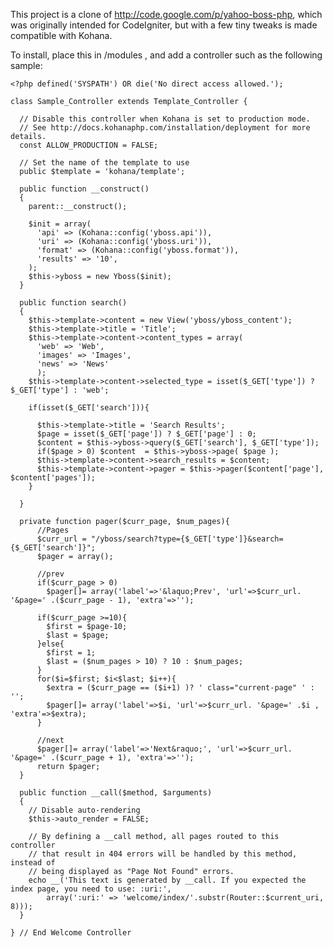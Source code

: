 This project is a clone of http://code.google.com/p/yahoo-boss-php, which was originally intended for CodeIgniter, but with a few tiny tweaks is made compatible with Kohana.

To install, place this in /modules , and add a controller such as the following sample:

    <?php defined('SYSPATH') OR die('No direct access allowed.');
    
    class Sample_Controller extends Template_Controller {
    
      // Disable this controller when Kohana is set to production mode.
      // See http://docs.kohanaphp.com/installation/deployment for more details.
      const ALLOW_PRODUCTION = FALSE;
    
      // Set the name of the template to use
      public $template = 'kohana/template';
    
      public function __construct()
      {
        parent::__construct();
        
        $init = array(
          'api' => (Kohana::config('yboss.api')),
          'uri' => (Kohana::config('yboss.uri')),
          'format' => (Kohana::config('yboss.format')),
          'results' => '10',
        );
        $this->yboss = new Yboss($init);
      }
      
      public function search()
      {
        $this->template->content = new View('yboss/yboss_content');
        $this->template->title = 'Title';
        $this->template->content->content_types = array(
          'web' => 'Web',
          'images' => 'Images',
          'news' => 'News'
          );
        $this->template->content->selected_type = isset($_GET['type']) ? $_GET['type'] : 'web';
    
        if(isset($_GET['search'])){
          
          $this->template->title = 'Search Results';
          $page = isset($_GET['page']) ? $_GET['page'] : 0;
          $content = $this->yboss->query($_GET['search'], $_GET['type']);
          if($page > 0) $content  = $this->yboss->page( $page );
          $this->template->content->search_results = $content;
          $this->template->content->pager = $this->pager($content['page'], $content['pages']);
        }
        
      }
      
      private function pager($curr_page, $num_pages){
          //Pages
          $curr_url = "/yboss/search?type={$_GET['type']}&search={$_GET['search']}";
          $pager = array();
          
          //prev
          if($curr_page > 0)
            $pager[]= array('label'=>'&laquo;Prev', 'url'=>$curr_url. '&page=' .($curr_page - 1), 'extra'=>'');
          
          if($curr_page >=10){
            $first = $page-10;
            $last = $page;
          }else{
            $first = 1;
            $last = ($num_pages > 10) ? 10 : $num_pages;
          }
          for($i=$first; $i<$last; $i++){
            $extra = ($curr_page == ($i+1) )? ' class="current-page" ' : '';
            $pager[]= array('label'=>$i, 'url'=>$curr_url. '&page=' .$i , 'extra'=>$extra);
          }
    
          //next  
          $pager[]= array('label'=>'Next&raquo;', 'url'=>$curr_url. '&page=' .($curr_page + 1), 'extra'=>'');
          return $pager;
      }
      
      public function __call($method, $arguments)
      {
        // Disable auto-rendering
        $this->auto_render = FALSE;
    
        // By defining a __call method, all pages routed to this controller
        // that result in 404 errors will be handled by this method, instead of
        // being displayed as "Page Not Found" errors.
        echo __('This text is generated by __call. If you expected the index page, you need to use: :uri:',
            array(':uri:' => 'welcome/index/'.substr(Router::$current_uri, 8)));
      }
    
    } // End Welcome Controller
